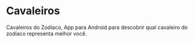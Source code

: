 # Cavaleiros
Cavaleiros do Zodiaco, App para Android para descobrir qual cavaleiro do zodíaco representa melhor você.
